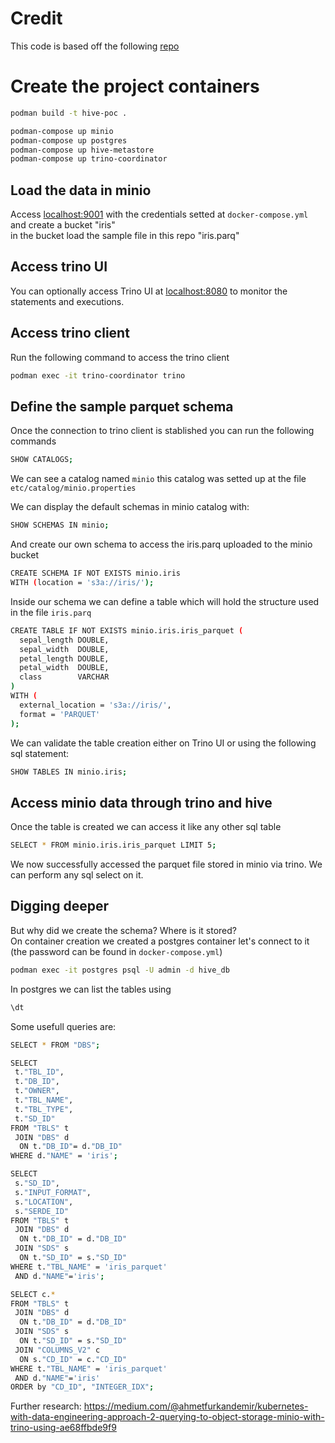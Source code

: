 # Credit
This code is based off the following [repo](https://github.com/sanogotech/minIO-trino-hive-docker)

# Create the project containers
```bash
podman build -t hive-poc .
```

```bash
podman-compose up minio
podman-compose up postgres
podman-compose up hive-metastore
podman-compose up trino-coordinator
```
## Load the data in minio
Access [localhost:9001](localhost:9001) with the credentials setted at `docker-compose.yml` and create a bucket "iris"      
in the bucket load the sample file in this repo "iris.parq"   

## Access trino UI
You can optionally access Trino UI at [localhost:8080](localhost:8080) to monitor the statements and executions.

## Access trino client
Run the following command to access the trino client
```bash
podman exec -it trino-coordinator trino
```

## Define the sample parquet schema
Once the connection to trino client is stablished you can run the following commands
```bash
SHOW CATALOGS;
```

We can see a catalog named `minio` this catalog was setted up at the file `etc/catalog/minio.properties`         

We can display the default schemas in minio catalog with:
```bash
SHOW SCHEMAS IN minio;
```

And create our own schema to access the iris.parq uploaded to the minio bucket
```bash
CREATE SCHEMA IF NOT EXISTS minio.iris
WITH (location = 's3a://iris/');
```

Inside our schema we can define a table which will hold the structure used in the file `iris.parq`
```bash
CREATE TABLE IF NOT EXISTS minio.iris.iris_parquet (
  sepal_length DOUBLE,
  sepal_width  DOUBLE,
  petal_length DOUBLE,
  petal_width  DOUBLE,
  class        VARCHAR
)
WITH (
  external_location = 's3a://iris/',
  format = 'PARQUET'
);
```

We can validate the table creation either on Trino UI or using the following sql statement:
```bash
SHOW TABLES IN minio.iris;
```

## Access minio data through trino and hive
Once the table is created we can access it like any other sql table
```bash
SELECT * FROM minio.iris.iris_parquet LIMIT 5;
```
We now successfully accessed the parquet file stored in minio via trino. We can perform any sql select on it.        

## Digging deeper
But why did we create the schema? Where is it stored?       
On container creation we created a postgres container let's connect to it (the password can be found in `docker-compose.yml`)

```bash
podman exec -it postgres psql -U admin -d hive_db
```
In postgres we can list the tables using
```bash
\dt
```

Some usefull queries are:
```bash
SELECT * FROM "DBS";
```

```bash
SELECT 
 t."TBL_ID", 
 t."DB_ID", 
 t."OWNER", 
 t."TBL_NAME", 
 t."TBL_TYPE",
 t."SD_ID"
FROM "TBLS" t 
 JOIN "DBS" d 
  ON t."DB_ID"= d."DB_ID" 
WHERE d."NAME" = 'iris';
```

```bash
SELECT 
 s."SD_ID",
 s."INPUT_FORMAT",
 s."LOCATION",
 s."SERDE_ID" 
FROM "TBLS" t 
 JOIN "DBS" d
  ON t."DB_ID" = d."DB_ID"
 JOIN "SDS" s 
  ON t."SD_ID" = s."SD_ID"
WHERE t."TBL_NAME" = 'iris_parquet'
 AND d."NAME"='iris';
```

```bash
SELECT c.* 
FROM "TBLS" t
 JOIN "DBS" d
  ON t."DB_ID" = d."DB_ID"
 JOIN "SDS" s
  ON t."SD_ID" = s."SD_ID"
 JOIN "COLUMNS_V2" c
  ON s."CD_ID" = c."CD_ID"
WHERE t."TBL_NAME" = 'iris_parquet'
 AND d."NAME"='iris'
ORDER by "CD_ID", "INTEGER_IDX";
```
Further research:
https://medium.com/@ahmetfurkandemir/kubernetes-with-data-engineering-approach-2-querying-to-object-storage-minio-with-trino-using-ae68ffbde9f9

